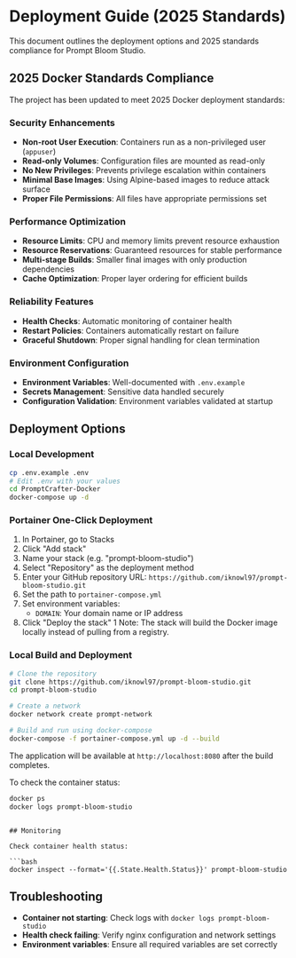 # Deployment Guide (2025 Standards)

This document outlines the deployment options and 2025 standards compliance for Prompt Bloom Studio.

## 2025 Docker Standards Compliance

The project has been updated to meet 2025 Docker deployment standards:

### Security Enhancements

- **Non-root User Execution**: Containers run as a non-privileged user (`appuser`)
- **Read-only Volumes**: Configuration files are mounted as read-only
- **No New Privileges**: Prevents privilege escalation within containers
- **Minimal Base Images**: Using Alpine-based images to reduce attack surface
- **Proper File Permissions**: All files have appropriate permissions set

### Performance Optimization

- **Resource Limits**: CPU and memory limits prevent resource exhaustion
- **Resource Reservations**: Guaranteed resources for stable performance
- **Multi-stage Builds**: Smaller final images with only production dependencies
- **Cache Optimization**: Proper layer ordering for efficient builds

### Reliability Features

- **Health Checks**: Automatic monitoring of container health
- **Restart Policies**: Containers automatically restart on failure
- **Graceful Shutdown**: Proper signal handling for clean termination

### Environment Configuration

- **Environment Variables**: Well-documented with `.env.example`
- **Secrets Management**: Sensitive data handled securely
- **Configuration Validation**: Environment variables validated at startup

## Deployment Options

### Local Development

```bash
cp .env.example .env
# Edit .env with your values
cd PromptCrafter-Docker
docker-compose up -d
```

### Portainer One-Click Deployment

1. In Portainer, go to Stacks
2. Click "Add stack"
3. Name your stack (e.g. "prompt-bloom-studio")
4. Select "Repository" as the deployment method
5. Enter your GitHub repository URL: `https://github.com/iknowl97/prompt-bloom-studio.git`
6. Set the path to `portainer-compose.yml`
7. Set environment variables:
   - `DOMAIN`: Your domain name or IP address
8. Click "Deploy the stack"
   1
   Note: The stack will build the Docker image locally instead of pulling from a registry.

### Local Build and Deployment

```bash
# Clone the repository
git clone https://github.com/iknowl97/prompt-bloom-studio.git
cd prompt-bloom-studio

# Create a network
docker network create prompt-network

# Build and run using docker-compose
docker-compose -f portainer-compose.yml up -d --build
```

The application will be available at `http://localhost:8080` after the build completes.

To check the container status:

```bash
docker ps
docker logs prompt-bloom-studio
```

````

## Monitoring

Check container health status:

```bash
docker inspect --format='{{.State.Health.Status}}' prompt-bloom-studio
````

## Troubleshooting

- **Container not starting**: Check logs with `docker logs prompt-bloom-studio`
- **Health check failing**: Verify nginx configuration and network settings
- **Environment variables**: Ensure all required variables are set correctly
